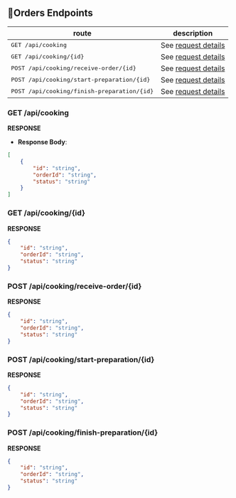  
## 📍Orders Endpoints

| route               | description                                          
|----------------------|-----------------------------------------------------
| <kbd>GET /api/cooking</kbd>     | See [request details](#cooking)
| <kbd>GET /api/cooking/{id}</kbd>     |  See [request details](#get-order-by-id)
| <kbd>POST /api/cooking/receive-order/{id}</kbd>     | See [request details](#receive-order)
| <kbd>POST /api/cooking/start-preparation/{id}</kbd>     | See [request details](#start-preparation)
| <kbd>POST /api/cooking/finish-preparation/{id}</kbd>     | See [request details](#finish-preparation)


<h3 id="cooking">GET /api/cooking</h3>

**RESPONSE**  

- **Response Body**:
```json
[
    {
        "id": "string",
        "orderId": "string",
        "status": "string"
    }
]
```

<h3 id="get-order-by-id">GET /api/cooking/{id}</h3>

**RESPONSE**
```json
{
    "id": "string",
    "orderId": "string",
    "status": "string"
}
```

<h3 id="receive-order">POST /api/cooking/receive-order/{id}</h3>

**RESPONSE**
```json
{
    "id": "string",
    "orderId": "string",
    "status": "string"
}
```

<h3 id="start-preparation">POST /api/cooking/start-preparation/{id}</h3>


**RESPONSE**
```json
{
    "id": "string",
    "orderId": "string",
    "status": "string"
}
```

<h3 id="finish-preparation">POST /api/cooking/finish-preparation/{id}</h3>


**RESPONSE**
```json
{
    "id": "string",
    "orderId": "string",
    "status": "string"
}
```
